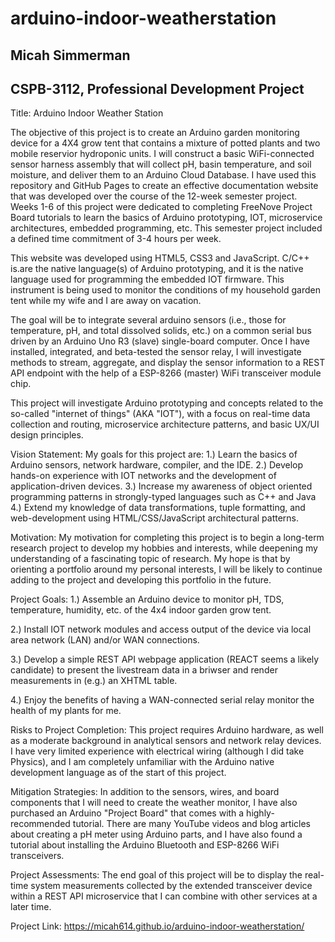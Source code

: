 # arduino-indoor-weatherstation

<h2>Micah Simmerman</h2>

<h2>CSPB-3112, Professional Development Project</h2>

Title: Arduino Indoor Weather Station 

The objective of this project is to create an Arduino garden monitoring device for a 4X4 grow tent that contains a mixture of potted plants and two mobile reservior hydroponic units. I will construct a basic WiFi-connected sensor harness assembly that will collect pH, basin temperature, and soil moisture, and deliver them to an Arduino Cloud Database. I have used this repository and GitHub Pages to create an effective documentation website that was developed over the course of the 12-week semester project. Weeks 1-6 of this project were dedicated to completing FreeNove Project Board tutorials to learn the basics of Arduino prototyping, IOT, microservice architectures, embedded programming, etc. This semester project included a defined time commitment of 3-4 hours per week.

This website was developed using HTML5, CSS3 and JavaScript. C/C++ is.are the native language(s) of Arduino prototyping, and it is the native language used for programming the embedded IOT firmware. This instrument is being used to monitor the conditions of my household garden tent while my wife and I are away on vacation.

The goal will be to integrate several arduino sensors (i.e., those for temperature, pH, and total dissolved solids, etc.) on a common serial bus driven by an Arduino Uno R3 (slave) single-board computer. Once I have installed, integrated, and beta-tested the sensor relay, I will investigate methods to stream, aggregate, and display the sensor information to a REST API endpoint with the help of a ESP-8266 (master) WiFi transceiver module chip. 

This project will investigate Arduino prototyping and concepts related to the so-called "internet of things" (AKA "IOT"), with a focus on real-time data collection and routing, microservice architecture patterns, and basic UX/UI design principles. 

Vision Statement: My goals for this project are: 1.) Learn the basics of Arduino sensors, network hardware, compiler, and the IDE. 2.) Develop hands-on experience with IOT networks and the development of application-driven devices. 3.) Increase my awareness of object oriented programming patterns in strongly-typed languages such as C++ and Java 4.) Extend my knowledge of data transformations, tuple formatting, and web-development using HTML/CSS/JavaScript architectural patterns.

Motivation: My motivation for completing this project is to begin a long-term research project to develop my hobbies and interests, while deepening my understanding of a fascinating topic of research. My hope is that by orienting a portfolio around my personal interests, I will be likely to continue adding to the project and developing this portfolio in the future.

Project Goals: 
1.) Assemble an Arduino device to monitor pH, TDS, temperature, humidity, etc. of the 4x4 indoor garden grow tent. 

2.) Install IOT network modules and access output of the device via local area network (LAN) and/or WAN connections. 

3.) Develop a simple REST API webpage application (REACT seems a likely candidate) to present the livestream data in a briwser and render measurements in (e.g.) an XHTML table. 

4.) Enjoy the benefits of having a WAN-connected serial relay monitor the health of my plants for me. 


Risks to Project Completion: This project requires Arduino hardware, as well as a moderate background in analytical sensors and network relay devices. I have very limited experience with electrical wiring (although I did take Physics), and I am completely unfamiliar with the Arduino native development language as of the start of this project.

Mitigation Strategies: In addition to the sensors, wires, and board components that I will need to create the weather monitor, I have also purchased an Arduino &#34;Project Board&#34; that comes with a highly-recommended tutorial. There are many YouTube videos and blog articles about creating a pH meter using Arduino parts, and I have also found a tutorial about installing the Arduino Bluetooth and ESP-8266 WiFi transceivers. 

Project Assessments: The end goal of this project will be to display the real-time system measurements collected by the extended transceiver device within a REST API microservice that I can combine with other services at a later time.

Project Link: https://micah614.github.io/arduino-indoor-weatherstation/
